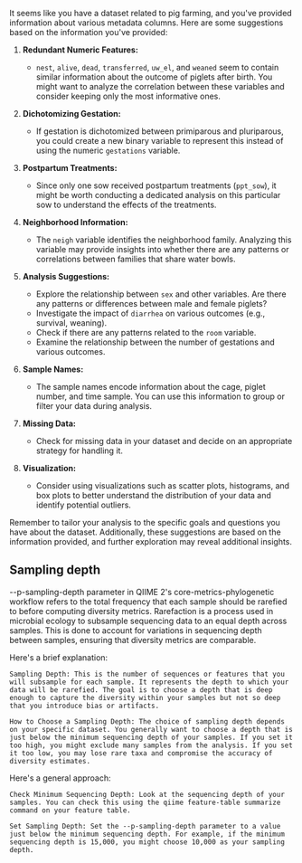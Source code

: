 It seems like you have a dataset related to pig farming, and you've provided information about various metadata columns. Here are some suggestions based on the information you've provided:

1. **Redundant Numeric Features:**
   - `nest`, `alive`, `dead`, `transferred`, `uw_el`, and `weaned` seem to contain similar information about the outcome of piglets after birth. You might want to analyze the correlation between these variables and consider keeping only the most informative ones.

2. **Dichotomizing Gestation:**
   - If gestation is dichotomized between primiparous and pluriparous, you could create a new binary variable to represent this instead of using the numeric `gestations` variable.

3. **Postpartum Treatments:**
   - Since only one sow received postpartum treatments (`ppt_sow`), it might be worth conducting a dedicated analysis on this particular sow to understand the effects of the treatments.

4. **Neighborhood Information:**
   - The `neigh` variable identifies the neighborhood family. Analyzing this variable may provide insights into whether there are any patterns or correlations between families that share water bowls.

5. **Analysis Suggestions:**
   - Explore the relationship between `sex` and other variables. Are there any patterns or differences between male and female piglets?
   - Investigate the impact of `diarrhea` on various outcomes (e.g., survival, weaning).
   - Check if there are any patterns related to the `room` variable.
   - Examine the relationship between the number of gestations and various outcomes.

6. **Sample Names:**
   - The sample names encode information about the cage, piglet number, and time sample. You can use this information to group or filter your data during analysis.

7. **Missing Data:**
   - Check for missing data in your dataset and decide on an appropriate strategy for handling it.

8. **Visualization:**
   - Consider using visualizations such as scatter plots, histograms, and box plots to better understand the distribution of your data and identify potential outliers.

Remember to tailor your analysis to the specific goals and questions you have about the dataset. Additionally, these suggestions are based on the information provided, and further exploration may reveal additional insights.


## Sampling depth 

--p-sampling-depth parameter in QIIME 2's core-metrics-phylogenetic workflow refers to the total frequency that each sample should be rarefied to before computing diversity metrics. Rarefaction is a process used in microbial ecology to subsample sequencing data to an equal depth across samples. This is done to account for variations in sequencing depth between samples, ensuring that diversity metrics are comparable.

Here's a brief explanation:

    Sampling Depth: This is the number of sequences or features that you will subsample for each sample. It represents the depth to which your data will be rarefied. The goal is to choose a depth that is deep enough to capture the diversity within your samples but not so deep that you introduce bias or artifacts.

    How to Choose a Sampling Depth: The choice of sampling depth depends on your specific dataset. You generally want to choose a depth that is just below the minimum sequencing depth of your samples. If you set it too high, you might exclude many samples from the analysis. If you set it too low, you may lose rare taxa and compromise the accuracy of diversity estimates.

Here's a general approach:

    Check Minimum Sequencing Depth: Look at the sequencing depth of your samples. You can check this using the qiime feature-table summarize command on your feature table.

    Set Sampling Depth: Set the --p-sampling-depth parameter to a value just below the minimum sequencing depth. For example, if the minimum sequencing depth is 15,000, you might choose 10,000 as your sampling depth.